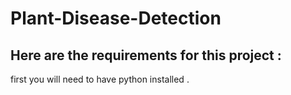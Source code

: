 # Plant-Disease-Detection


## Here are the requirements for this project :

first you will need to have python installed .
